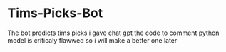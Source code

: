 # Tims-Picks-Bot

The bot predicts tims picks
i gave chat gpt the code to comment
python
model is criticaly flawwed so i will make a better one later
